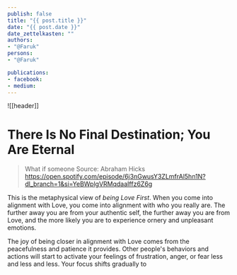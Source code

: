 ```yaml
---
publish: false
title: "{{ post.title }}"
date: "{{ post.date }}"
date_zettelkasten: ""
authors:
- "@Faruk"
persons:
- "@Faruk"

publications:
- facebook:
- medium: 
---
```


![[header]]

# There Is No Final Destination; You Are Eternal

> What if someone 
Source: Abraham Hicks
https://open.spotify.com/episode/6j3nGwusY3ZLmfrAl5hn1N?dl_branch=1&si=YeBWplgVRMqdaaIffz6Z6g


This is the metaphysical view of *being Love First*. When you come into alignment with Love, you come into alignment with who you really are. The further away you are from your authentic self, the further away you are from Love, and the more likely you are to experience ornery and unpleasant emotions.  

The joy of being closer in alignment with Love comes from the peacefulness and patience it provides. Other people's behaviors and actions will start to activate your feelings of frustration, anger, or fear less and less and less. Your focus shifts gradually to 

